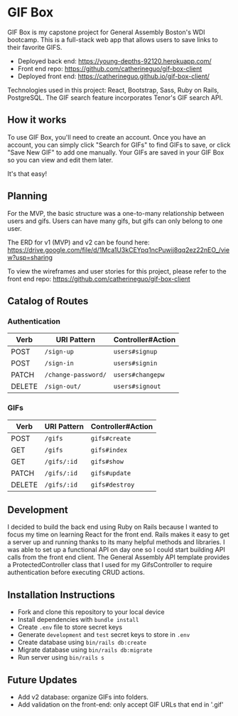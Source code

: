 # GIF Box
GIF Box is my capstone project for General Assembly Boston's WDI bootcamp. This is a full-stack web app that allows users to save links to their favorite GIFS.

- Deployed back end: https://young-depths-92120.herokuapp.com/
- Front end repo: https://github.com/catherineguo/gif-box-client
- Deployed front end: https://catherineguo.github.io/gif-box-client/

Technologies used in this project: React, Bootstrap, Sass, Ruby on Rails, PostgreSQL. The GIF search feature incorporates Tenor's GIF search API.

## How it works
To use GIF Box, you'll need to create an account. Once you have an account, you can simply click "Search for GIFs" to find GIFs to save, or click "Save New GIF" to add one manually. Your GIFs are saved in your GIF Box so you can view and edit them later.

It's that easy!

## Planning
For the MVP, the basic structure was a one-to-many relationship between users and gifs. Users can have many gifs, but gifs can only belong to one user.

The ERD for v1 (MVP) and v2 can be found here: https://drive.google.com/file/d/1Mca1U3kCEYpq1ncPuwij8qq2ez22nEO_/view?usp=sharing

To view the wireframes and user stories for this project, please refer to the front end repo: https://github.com/catherineguo/gif-box-client

## Catalog of Routes

### Authentication

| Verb   | URI Pattern            | Controller#Action |
|--------|------------------------|-------------------|
| POST   | `/sign-up`             | `users#signup`    |
| POST   | `/sign-in`             | `users#signin`    |
| PATCH  | `/change-password/`    | `users#changepw`  |
| DELETE | `/sign-out/`           | `users#signout`   |

### GIFs

| Verb   | URI Pattern            | Controller#Action |
|--------|------------------------|-------------------|
| POST   | `/gifs`                | `gifs#create`     |
| GET    | `/gifs`                | `gifs#index`      |
| GET    | `/gifs/:id`            | `gifs#show`       |
| PATCH  | `/gifs/:id`            | `gifs#update`     |
| DELETE | `/gifs/:id`            | `gifs#destroy`    |

## Development
I decided to build the back end using Ruby on Rails because I wanted to focus my time on learning React for the front end. Rails makes it easy to get a server up and running thanks to its many helpful methods and libraries. I was able to set up a functional API on day one so I could start building API calls from the front end client. The General Assembly API template provides a ProtectedController class that I used for my GifsController to require authentication before executing CRUD actions.

## Installation Instructions
- Fork and clone this repository to your local device
- Install dependencies with `bundle install`
- Create `.env` file to store secret keys
- Generate `development` and `test` secret keys to store in `.env`
- Create database using `bin/rails db:create`
- Migrate database using `bin/rails db:migrate`
- Run server using `bin/rails s`

## Future Updates
- Add v2 database: organize GIFs into folders.
- Add validation on the front-end: only accept GIF URLs that end in '.gif'
